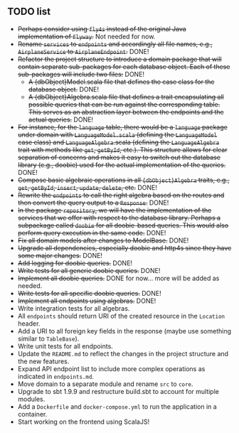 TODO list
----------

- ~~Perhaps consider using `fly4s` instead of the original Java implementation of `Flyway`.~~ Not needed for now.
- ~~Rename `services` to `endpoints` and accordingly all file names, e.g., `AirplaneService` to `AirplaneEndpoint`.~~ DONE!
- ~~Refactor the project structure to introduce a domain package that will contain separate sub-packages for each database object. Each of these sub-packages will include two files:~~ DONE!
	- ~~A {dbObject}Model.scala file that defines the case class for the database object.~~ DONE!
	- ~~A {dbObject}Algebra.scala file that defines a trait encapsulating all possible queries that can be run against the corresponding table. This serves as an abstraction layer between the endpoints and the actual queries.~~ DONE!
- ~~For instance, for the `language` table, there would be a `language` package under domain with `LanguageModel.scala` (defining the `LanguageModel` case class) and `LanguageAlgebra`.scala (defining the `LanguageAlgebra` trait with methods like `get`, `getById`, etc.). This structure allows for clear separation of concerns and makes it easy to switch out the database library (e.g., doobie) used for the actual implementation of the queries.~~ DONE!
- ~~Compose basic algebraic operations in all `{dbObject}Algebra` traits, e.g., `get`, `getById`, `insert`, `update`, `delete`, etc.~~ DONE!
- ~~Rewrite the `endpoints` to call the right algebra based on the routes and then convert the query output to a `Response`.~~ DONE!
- ~~In the package `repository`, we will have the implementation of the services that we offer with respect to the database library. Perhaps a subpackage called `doobie` for all doobie-based queries. This would also perform query execution in the same code.~~ DONE!
- ~~Fix all domain models after changes to ModelBase.~~ DONE!
- ~~Upgrade all dependencies, especially doobie and http4s since they have some major changes.~~ DONE!
- ~~Add logging for doobie queries.~~ DONE!
- ~~Write tests for all generic doobie queries.~~ DONE!
- ~~Implement all doobie queries.~~ DONE for now... more will be added as needed.
- ~~Write tests for all specific doobie queries.~~ DONE!
- ~~Implement all endpoints using algebras.~~ DONE!
- Write integration tests for all algebras.
- All `endpoints` should return URI of the created resource in the `Location` header.
- Add a URI to all foreign key fields in the response (maybe use something similar to `TableBase`).
- Write unit tests for all endpoints.
- Update the `README.md` to reflect the changes in the project structure and the new features.
- Expand API endpoint list to include more complex operations as indicated in `endpoints.md`.
- Move domain to a separate module and rename `src` to `core`. 
- Upgrade to sbt 1.9.9 and restructure build.sbt to account for multiple modules.
- Add a `Dockerfile` and `docker-compose.yml` to run the application in a container.
- Start working on the frontend using ScalaJS!
